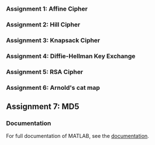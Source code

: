 ### Assignment 1: Affine Cipher

### Assignment 2: Hill Cipher

### Assignment 3: Knapsack Cipher

### Assignment 4: Diffie-Hellman Key Exchange

### Assignment 5: RSA Cipher

### Assignment 6: Arnold's cat map

## Assignment 7: MD5

### Documentation

For full documentation of MATLAB, see the [documentation](https://es.mathworks.com/help/matlab/).

